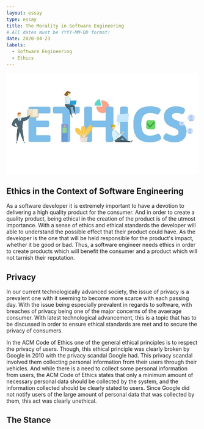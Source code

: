 ```yaml
---
layout: essay
type: essay
title: The Morality in Software Engineering
# All dates must be YYYY-MM-DD format!
date: 2020-04-23
labels:
  - Software Engineering
  - Ethics
---
```


<img class="ui image" src="../images/ethics.jpg">

## Ethics in the Context of Software Engineering

As a software developer it is extremely important to have a devotion to delivering a high quality product for the consumer. And in order to create a quality product, being ethical in the creation of the product is of the utmost importance. With a sense of ethics and ethical standards the developer will able to understand the possible effect that their product could have. As the developer is the one that will be held responsible for the product's impact, whether it be good or bad. Thus, a software engineer needs ethics in order to create products which will benefit the consumer and a product which will not tarnish their reputation.

## Privacy

In our current technologically advanced society, the issue of privacy is a prevalent one with it seeming to become more scarce with each passing day. With the issue being especially prevalent in regards to software, with breaches of privacy being one of the major concerns of the avaerage consumer. With latest technological advancement, this is a topic that has to be discussed in order to ensure ethical standards are met and to secure the privacy of consumers. 

In the ACM Code of Ethics one of the general ethical principles is to respect the privacy of users. Though, this ethical principle was clearly broken by Google in 2010 with the privacy scandal Google had. This privacy scandal involved them collecting personal information from their users through their vehicles. And while there is a need to collect some personal information from users, the ACM Code of Ethics states that only a minimum amount of necessary personal data should be collected by the system, and the information collected should be clearly stated to users. Since Google did not notify users of the large amount of personal data that was collected by them, this act was clearly unethical.



## The Stance
